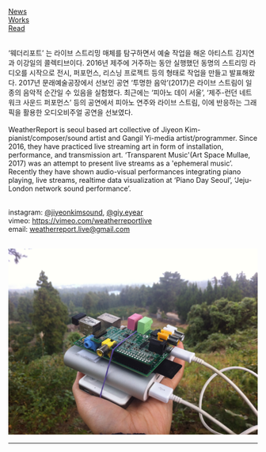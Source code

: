 <!--# WeatherReport-->
[News](post/news.md)<br>
[Works](post/works.md)<br>
[Read](post/read.md)<br><br>

‘웨더리포트’ 는 라이브 스트리밍 매체를 탐구하면서 예술 작업을 해온 아티스트 김지연과 이강일의 콜렉티브이다. 2016년 제주에 거주하는 동안 실행했던 동명의 스트리밍 라디오를 시작으로 전시, 퍼포먼스, 리스닝 프로젝트 등의 형태로 작업을 만들고 발표해왔다. 2017년 문래예술공장에서 선보인 공연 ‘투명한 음악’(2017)은 라이브 스트림이 일종의 음악적 순간일 수 있음을 실험했다. 최근에는 ‘피아노 데이 서울’, ‘제주-런던 네트워크 사운드 퍼포먼스’ 등의 공연에서 피아노 연주와 라이브 스트림, 이에 반응하는 그래픽을 활용한 오디오비주얼 공연을 선보였다.<br><br>
WeatherReport is seoul based art collective of Jiyeon Kim-pianist/composer/sound artist and Gangil Yi-media artist/programmer. Since 2016, they have practiced live streaming art in form of installation, performance, and transmission art. ‘Transparent Music'(Art Space Mullae, 2017) was an attempt to present live streams as a 'ephemeral music’. Recently they have shown audio-visual performances integrating piano playing, live streams, realtime data visualization at ‘Piano Day Seoul’, ‘Jeju-London network sound performance’.<br><br>

instagram: [@jiyeonkimsound](https://instagram.com/jiyeonkimsound), [@giy.eyear](https://www.instagram.com/giy.eyear)<br>
vimeo: https://vimeo.com/weatherreportlive<br>
email: weatherreport.live@gmail.com<br><br>

<img src="img/thefirststreamer.jpg">







<!--<link type="text/css" rel="stylesheet" href="/stylesheets/main.css" />-->


***


<!--[<img src="img/ae_main.png">](post/ambientExchange.md)-->

<!--[<img src="img/pd_main.png">](post/pianoday2019.md)-->

<!--[<img src="img/mns_main.png">](post/multiinputnetworksynthesizer.md)-->

<!--[<img src="img/gt_main.png">](post/ghosttunnel.md)-->

<!--[<img src="img/tm_main.png">](post/transparentmusic.md)-->
